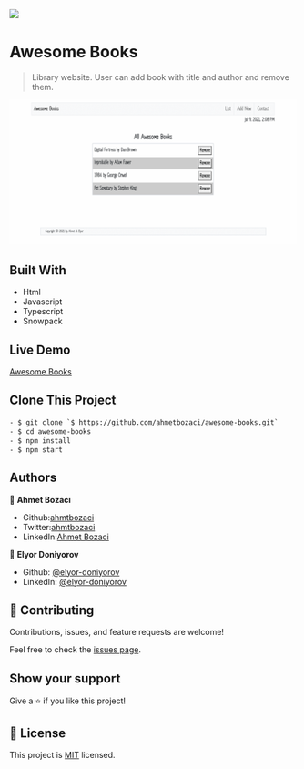 ![](https://img.shields.io/badge/Microverse-blueviolet)

# Awesome Books

>Library website. User can add book with title and author and remove them.

![screenshot-1](img/screenshot.gif)
## Built With

- Html
- Javascript
- Typescript
- Snowpack

## Live Demo

[Awesome Books](https://ahmetbozaci.github.io/awesome-books/)

## Clone This Project
```
- $ git clone `$ https://github.com/ahmetbozaci/awesome-books.git`
- $ cd awesome-books
- $ npm install
- $ npm start
```

## Authors

👤 **Ahmet Bozacı**
- Github:[ahmtbozaci](https://github.com/ahmetbozaci)
- Twitter:[ahmtbozaci](https://twitter.com/ahmtbozaci)
- LinkedIn:[Ahmet Bozaci](https://www.linkedin.com/in/ahmetbozaci/)

👤 **Elyor Doniyorov**
- Github: [@elyor-doniyorov](https://github.com/elyor-doniyorov)
- LinkedIn: [@elyor-doniyorov](www.linkedin.com/in/elyor-doniyorov)


## 🤝 Contributing

Contributions, issues, and feature requests are welcome!

Feel free to check the [issues page](../../issues/).

## Show your support

Give a ⭐️ if you like this project!

## 📝 License

This project is [MIT](./LICENCE) licensed.
